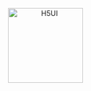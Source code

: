 <p align="center">
    <a href="http://www.h5ui.io">
        <img width="150" src="http://h5ui.io/img/preview.png" alt="H5UI">
    </a>
</p>
